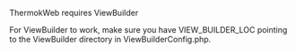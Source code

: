 ThermokWeb requires ViewBuilder

For ViewBuilder to work, make sure you have VIEW_BUILDER_LOC pointing to the ViewBuilder directory in ViewBuilderConfig.php. 
